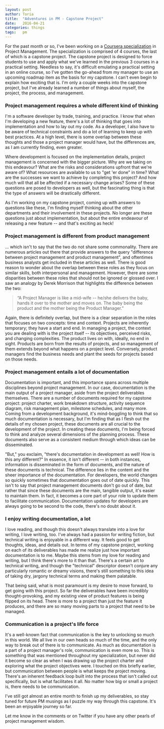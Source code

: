 ```yaml
---
layout:	post
author:	Toria
title:	"Adventures in PM - Capstone Project"
date:	2016-04-21
categories:	things
tags:	pm
---
```


For the past month or so, I've been working on a [Coursera specialization][coursera] in Project Management. The specialization is comprised of 4 courses, the last of which is a capstone project. The capstone project is designed to force students to use and apply what we've learned in the previous 3 courses in a practical setting. Needless to say, it's difficult emulating a practical setting in an online course, so I've gotten the go-ahead from my manager to use an upcoming roadmap item as the basis for my capstone. I can't even begin to explain how exciting that is. I'm only a couple weeks into the capstone project, but I've already learned a number of things about myself, the project, the process, and management.

### Project management requires a whole different kind of thinking
I'm a software developer by trade, training, and practice. I know that when I'm developing a new feature, there's a lot of thinking that goes into implementation and how to lay out my code. As a developer, I also have to be aware of technical constraints and do a lot of learning to keep up with best practices. At a high level, there is some overlap between these thoughts and those a project manager would have, but the differences are, as I am currently finding, even greater.

Where development is focused on the implementation details, project management is concerned with the bigger picture. Why are we taking on this endeavour? What are the risks and considerations upfront that we're aware of? What resources are available to us to "get 'er done" in time? What are the successes we want to achieve by completing this project? And how much will that all be affected if a necessary change arises? Some of these questions are posed to developers as well, but the fascinating thing is that the type of answers will be drastically different.

As I'm working on my capstone project, coming up with answers to questions like these, I'm finding myself thinking about the other departments and their involvement in these projects. No longer are these questions just about implementation, but about the entire endeavour of releasing a new feature -- and that's exciting as heck!

### Project management is different from product management
... which isn't to say that the two do not share some commonality. There are numerous articles out there that provide answers to the query "difference between project management and product management", and oftentimes business analysts get included in these articles as well. There is good reason to wonder about the overlap between these roles as they focus on similar skills, both interpersonal and management. However, there are some disparities between these roles that should not be ignored or glossed over. I saw an analogy by Derek Morrison that highlights the difference between the two:
> “A Project Manager is like a mid-wife -- he/she delivers the baby, hands it over to the mother and moves on. The baby being the product and the mother being the Product Manager.”

Again, there is definitely overlap, but there is a clear separation in the roles that focuses on two concepts: time and context. Projects are inherently temporary; they have a start and end. In managing a project, the context you are dealing with is the project itself -- its objectives, perceived risks, and changing complexities. The product lives on with, ideally, no end in sight. Products are born from the results of projects, and so management of them extends beyond what happens on a project level. Conversely, product managers find the business needs and plant the seeds for projects based on those needs.

### Project management entails a lot of documentation
Documentation is important, and this importance spans across multiple disciplines beyond project management. In our case, documentation is the main output of a project manager, aside from the project deliverables themselves. There are a number of documents required for my capstone project: project charter, work breakdown structure, activity sequence diagram, risk management plan, milestone schedules, and many more. Coming from a development background, it's mind-boggling to think that so much documentation is necessary, but I'm finding that as I flesh out the details of my chosen project, these documents are all crucial to the development of the project. In creating these documents, I'm being forced to think and analyze several dimensions of the planning process. These documents also serve as a consistent medium through which ideas can be disseminated.

 "But," you exclaim, "there's documentation in development as well! How is this any different?" In essence, it isn't different -- in both instances, information is disseminated in the form of documents, and the nature of these documents is technical. The difference lies in the content and the sheer importance of the documentation. For developers, the world changes so quickly sometimes that documentation goes out of date quickly. This isn't to say that project management documents don't go out of date, but rather that since these documents are the main, tangible output, it's easier to maintain them. In fact, it becomes a core part of your role to update them to facilitate communication. Documentation updates for developers are always going to be second to the code, there's no doubt about it.

### I enjoy writing documentation, a lot
I love reading, and though this doesn't always translate into a love for writing, I love writing, too. I've always had a passion for writing fiction, but technical writing is enjoyable in a different way. It feels good to get thoughts, ideas, and details out. In terms of my capstone project, working on each of its deliverables has made me realize just how important documentation is to me. Maybe this stems from my love for reading and writing, but I think there's more to it than that. There's a certain art to technical writing, and though the "technical" descriptor doesn't conjure any particularly romantic or dreamy visions, there's still something to this idea of taking dry, jargony technical terms  and making them palatable.

That being said, what is most paramount is my desire to move forward, to get going with this project. So far the deliverables have been incredibly thought-provoking, and my existing view of product features is being flipped on its head. There is more to a project than just the feature it produces, and there are so many moving parts to a project that need to be managed.

### Communication is a project's life force
It's a well-known fact that communication is the key to unlocking so much in this world. We all live in our own heads so much of the time, and the only way to break out of there is to communicate. As much as documentation is a part of a project manager's role, communication is even more so. This is something that was mentioned throughout my specialization, but never did it become so clear as when I was drawing up the project charter and exploring what the project objectives were. I touched on this briefly earlier, but communication between people is what keeps the project moving. There's an inherent feedback loop built into the process that isn't called out specifically, but is what facilitates it all. No matter how big or small a project is, there needs to be communication.

I've still got almost an entire month to finish up my deliverables, so stay tuned for future PM musings as I puzzle my way through this capstone. It's been an enjoyable journey so far.

Let me know in the comments or on Twitter if you have any other pearls of project management wisdom.

[coursera]: https://www.coursera.org/specializations/project-management

